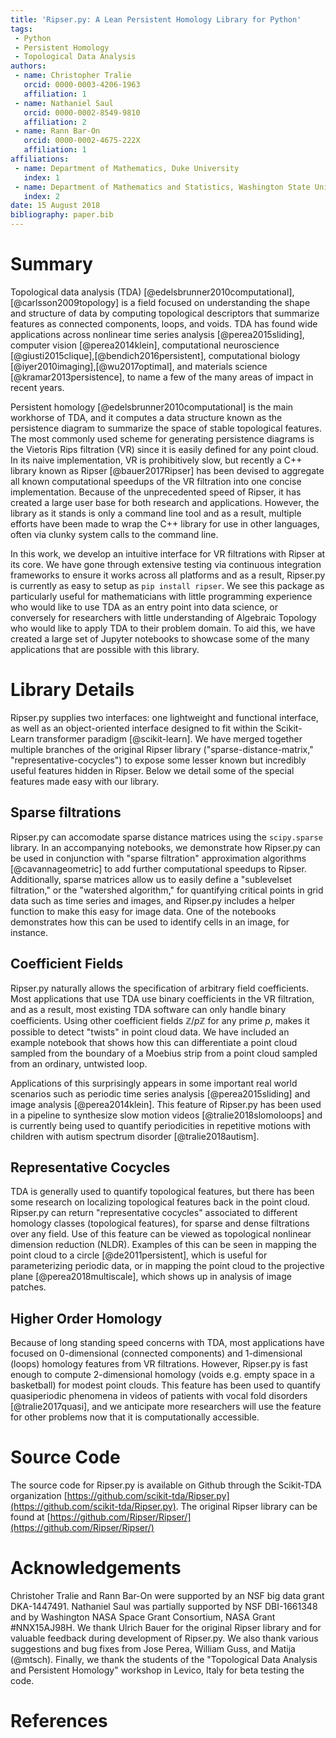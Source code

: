 ```yaml
---
title: 'Ripser.py: A Lean Persistent Homology Library for Python'
tags:
 - Python
 - Persistent Homology
 - Topological Data Analysis
authors:
 - name: Christopher Tralie
   orcid: 0000-0003-4206-1963
   affiliation: 1
 - name: Nathaniel Saul
   orcid: 0000-0002-8549-9810
   affiliation: 2
 - name: Rann Bar-On
   orcid: 0000-0002-4675-222X
   affiliation: 1
affiliations:
 - name: Department of Mathematics, Duke University
   index: 1
 - name: Department of Mathematics and Statistics, Washington State University
   index: 2
date: 15 August 2018
bibliography: paper.bib
---
```



<!---
- This paper was put together by following directions from https://joss.readthedocs.io/en/latest/submitting.html
TODO:

* Citations Other existing software packages, including julia Ripser wrapper?
* I think the second paragraph of each feature section is largely unnecessary. Judging by other JoSS submissions, I think shorter is better. We should however incorporate lots of those details into the general documentation.
-->

# Summary
Topological data analysis (TDA) [@edelsbrunner2010computational],[@carlsson2009topology] is a field focused on understanding the shape and structure of data by computing topological descriptors that summarize features as connected components, loops, and voids. TDA has found wide applications across nonlinear time series analysis [@perea2015sliding], computer vision [@perea2014klein], computational neuroscience [@giusti2015clique],[@bendich2016persistent], computational biology [@iyer2010imaging],[@wu2017optimal], and materials science [@kramar2013persistence], to name a few of the many areas of impact in recent years.

Persistent homology [@edelsbrunner2010computational] is the main workhorse of TDA, and it computes a data structure known as the persistence diagram to summarize the space of stable topological features. The most commonly used scheme for generating persistence diagrams is the Vietoris Rips filtration (VR) since it is easily defined for any point cloud. In its naive implementation, VR is prohibitively slow, but recently a C++ library known as Ripser [@bauer2017Ripser] has been devised to aggregate all known computational speedups of the VR filtration into one concise implementation. Because of the unprecedented speed of Ripser, it has created a large user base for both research and applications. However, the library as it stands is only a command line tool and as a result, multiple efforts have been made to wrap the C++ library for use in other languages, often via clunky system calls to the command line.

In this work, we develop an intuitive interface for VR filtrations with Ripser at its core. We have gone through extensive testing via continuous integration frameworks to ensure it works across all platforms and as a result, Ripser.py is currently as easy to setup as `pip install ripser`. We see this package as particularly useful for mathematicians with little programming experience who would like to use TDA as an entry point into data science, or conversely for researchers with little understanding of Algebraic Topology who would like to apply TDA to their problem domain. To aid this, we have created a large set of Jupyter notebooks to showcase some of the many applications that are possible with this library.

# Library Details
Ripser.py supplies two interfaces: one lightweight and functional interface, as well as an object-oriented interface designed to fit within the Scikit-Learn transformer paradigm [@scikit-learn]. We have merged together multiple branches of the original Ripser library ("sparse-distance-matrix," "representative-cocycles") to expose some lesser known but incredibly useful features hidden in Ripser.  Below we detail some of the special features made easy with our library.

## Sparse filtrations
Ripser.py can accomodate sparse distance matrices using the `scipy.sparse` library. In an accompanying notebooks, we demonstrate how Ripser.py can be used in conjunction with "sparse filtration" approximation algorithms [@cavannageometric] to add further computational speedups to Ripser.  Additionally, sparse matrices allow us to easily define a "sublevelset filtration," or the "watershed algorithm," for quantifying critical points in grid data such as time series and images, and Ripser.py includes a helper function to make this easy for image data. One of the notebooks demonstrates how this can be used to identify cells in an image, for instance.

## Coefficient Fields
Ripser.py naturally allows the specification of arbitrary field coefficients. Most applications that use TDA use binary coefficients in the VR filtration, and as a result, most existing TDA software can only handle binary coefficients.  Using other coefficient fields $\mathbb{Z} / p\mathbb{Z}$ for any prime $p$, makes it possible to detect "twists" in point cloud data.  We have included an example notebook that shows how this can differentiate a point cloud sampled from the boundary of a Moebius strip from a point cloud sampled from an ordinary, untwisted loop.

Applications of this surprisingly appears in some important real world scenarios such as periodic time series analysis [@perea2015sliding] and image analysis [@perea2014klein]. This feature of Ripser.py has been used in a pipeline to synthesize slow motion videos [@tralie2018slomoloops] and is currently being used to quantify periodicities in repetitive motions with children with autism spectrum disorder [@tralie2018autism].

## Representative Cocycles
TDA is generally used to quantify topological features, but there has been some research on localizing topological features back in the point cloud. Ripser.py can return "representative cocycles" associated to different homology classes (topological features), for sparse and dense filtrations over any field. Use of this feature can be viewed as topological nonlinear dimension reduction (NLDR). Examples of this can be seen in mapping the point cloud to a circle [@de2011persistent], which is useful for parameterizing periodic data, or in mapping the point cloud to the projective plane [@perea2018multiscale], which shows up in analysis of image patches.

## Higher Order Homology
Because of long standing speed concerns with TDA, most applications have focused on 0-dimensional (connected components) and 1-dimensional (loops) homology features from VR filtrations.  However, Ripser.py is fast enough to compute 2-dimensional homology (voids e.g. empty space in a basketball) for modest point clouds.  This feature has been used to quantify quasiperiodic phenomena in videos of patients with vocal fold disorders [@tralie2017quasi], and we anticipate more researchers will use the feature for other problems now that it is computationally accessible.


# Source Code
The source code for Ripser.py is available on Github through the Scikit-TDA organization [https://github.com/scikit-tda/Ripser.py](https://github.com/scikit-tda/Ripser.py).   The original Ripser library can be found at [https://github.com/Ripser/Ripser/](https://github.com/Ripser/Ripser/)


# Acknowledgements

Christoher Tralie and Rann Bar-On were supported by an NSF big data grant DKA-1447491. Nathaniel Saul was partially supported by NSF DBI-1661348 and by Washington NASA Space Grant Consortium, NASA Grant #NNX15AJ98H. We thank Ulrich Bauer for the original Ripser library and for valuable feedback during development of Ripser.py.  We also thank various suggestions and bug fixes from Jose Perea, William Guss, and Matija (@mtsch).  Finally, we thank the students of the "Topological Data Analysis and Persistent Homology" workshop in Levico, Italy for beta testing the code.

# References
